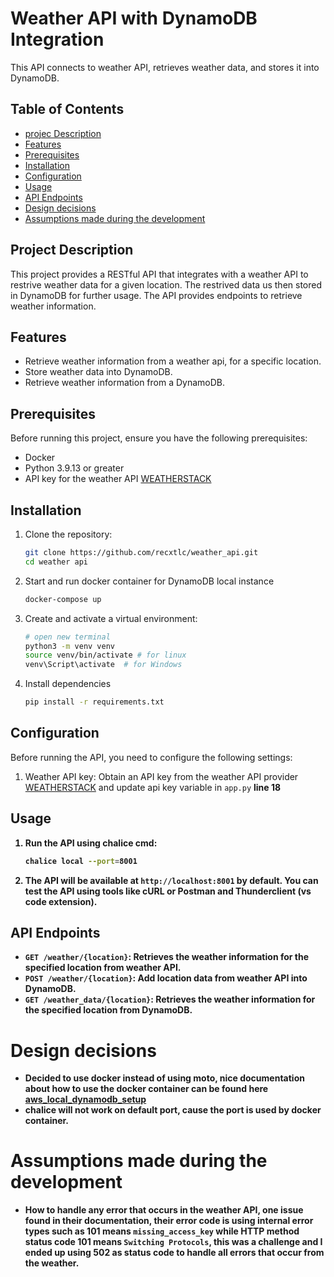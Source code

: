 # Weather API with DynamoDB Integration

This API connects to weather API, retrieves weather data, and stores it into DynamoDB.

## Table of Contents

- [projec Description](#project-description)
- [Features](#features)
- [Prerequisites](#prerequisites)
- [Installation](#installation)
- [Configuration](#configuration)
- [Usage](#usage)
- [API Endpoints](#api-endpoints)
- [Design decisions ](#design-decisions )
- [Assumptions made during the development](#assumptions-made-during-the-development)

## Project Description

This project provides a RESTful API that integrates with a weather API to restrive weather data for a given location. The restrived data us then stored in DynamoDB for further usage. The API provides endpoints to retrieve weather information.

## Features

- Retrieve weather information from a weather api, for a specific location.
- Store weather data into DynamoDB.
- Retrieve weather information from a DynamoDB.

## Prerequisites

Before running this project, ensure you have the following prerequisites:

- Docker
- Python 3.9.13 or greater
- API key for the weather API [WEATHERSTACK](https://weatherstack.com)

## Installation

1. Clone the repository:

   ```bash
   git clone https://github.com/recxtlc/weather_api.git
   cd weather api
   ```

2. Start and run docker container for DynamoDB local instance
   ```bash
   docker-compose up
   ```
3. Create and activate a virtual environment:

   ```bash
   # open new terminal
   python3 -m venv venv
   source venv/bin/activate # for linux
   venv\Script\activate  # for Windows
   ```

4. Install dependencies
   ```bash
   pip install -r requirements.txt
   ```

## Configuration

Before running the API, you need to configure the following settings:

1. Weather API key: Obtain an API key from the weather API provider [WEATHERSTACK](https://weatherstack.com/documentation) and update api key variable in `app.py` <b>line 18<b/>

## Usage

1. Run the API using chalice cmd:

   ```bash
   chalice local --port=8001
   ```

2. The API will be available at `http://localhost:8001` by default. You can test the API using tools like cURL or Postman and Thunderclient (vs code extension).

## API Endpoints

- `GET /weather/{location}`: Retrieves the weather information for the specified location from weather API.
- `POST /weather/{location}`: Add location data from weather API into DynamoDB.
- `GET /weather_data/{location}`: Retrieves the weather information for the specified location from DynamoDB.

# Design decisions 
- Decided to use docker instead of using moto, nice documentation about how to use the docker container can be found here [aws_local_dynamodb_setup](https://docs.aws.amazon.com/amazondynamodb/latest/developerguide/DynamoDBLocal.DownloadingAndRunning.html)
- chalice will not work on default port, cause the port is used by docker container.
# Assumptions made during the development
- How to handle any error that occurs in the weather API, one issue found in their documentation, their error code is using internal error types such as 101 means `missing_access_key` while HTTP method status code 101 means `Switching Protocols`, this was a challenge and I ended up using 502 as status code to handle all errors that occur from the weather.
